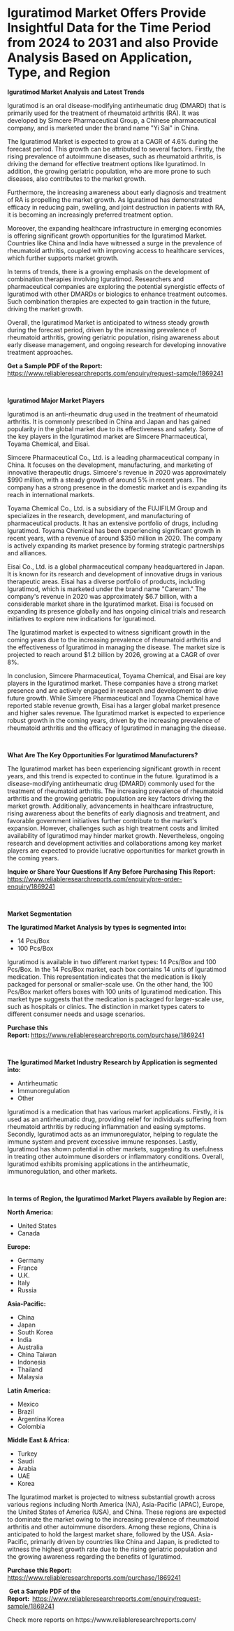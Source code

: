 <p><h1>Iguratimod Market Offers Provide Insightful Data for the Time Period from 2024 to 2031 and also Provide Analysis Based on Application, Type, and Region</h1></p><p><strong>Iguratimod Market Analysis and Latest Trends</strong></p>
<p><p>Iguratimod is an oral disease-modifying antirheumatic drug (DMARD) that is primarily used for the treatment of rheumatoid arthritis (RA). It was developed by Simcere Pharmaceutical Group, a Chinese pharmaceutical company, and is marketed under the brand name "Yi Sai" in China.</p><p>The Iguratimod Market is expected to grow at a CAGR of 4.6% during the forecast period. This growth can be attributed to several factors. Firstly, the rising prevalence of autoimmune diseases, such as rheumatoid arthritis, is driving the demand for effective treatment options like Iguratimod. In addition, the growing geriatric population, who are more prone to such diseases, also contributes to the market growth.</p><p>Furthermore, the increasing awareness about early diagnosis and treatment of RA is propelling the market growth. As Iguratimod has demonstrated efficacy in reducing pain, swelling, and joint destruction in patients with RA, it is becoming an increasingly preferred treatment option.</p><p>Moreover, the expanding healthcare infrastructure in emerging economies is offering significant growth opportunities for the Iguratimod Market. Countries like China and India have witnessed a surge in the prevalence of rheumatoid arthritis, coupled with improving access to healthcare services, which further supports market growth.</p><p>In terms of trends, there is a growing emphasis on the development of combination therapies involving Iguratimod. Researchers and pharmaceutical companies are exploring the potential synergistic effects of Iguratimod with other DMARDs or biologics to enhance treatment outcomes. Such combination therapies are expected to gain traction in the future, driving the market growth.</p><p>Overall, the Iguratimod Market is anticipated to witness steady growth during the forecast period, driven by the increasing prevalence of rheumatoid arthritis, growing geriatric population, rising awareness about early disease management, and ongoing research for developing innovative treatment approaches.</p></p>
<p><strong>Get a Sample PDF of the Report:&nbsp;</strong> <a href="https://www.reliableresearchreports.com/enquiry/request-sample/1869241">https://www.reliableresearchreports.com/enquiry/request-sample/1869241</a></p>
<p>&nbsp;</p>
<p><strong>Iguratimod Major Market Players</strong></p>
<p><p>Iguratimod is an anti-rheumatic drug used in the treatment of rheumatoid arthritis. It is commonly prescribed in China and Japan and has gained popularity in the global market due to its effectiveness and safety. Some of the key players in the Iguratimod market are Simcere Pharmaceutical, Toyama Chemical, and Eisai.</p><p>Simcere Pharmaceutical Co., Ltd. is a leading pharmaceutical company in China. It focuses on the development, manufacturing, and marketing of innovative therapeutic drugs. Simcere's revenue in 2020 was approximately $990 million, with a steady growth of around 5% in recent years. The company has a strong presence in the domestic market and is expanding its reach in international markets.</p><p>Toyama Chemical Co., Ltd. is a subsidiary of the FUJIFILM Group and specializes in the research, development, and manufacturing of pharmaceutical products. It has an extensive portfolio of drugs, including Iguratimod. Toyama Chemical has been experiencing significant growth in recent years, with a revenue of around $350 million in 2020. The company is actively expanding its market presence by forming strategic partnerships and alliances.</p><p>Eisai Co., Ltd. is a global pharmaceutical company headquartered in Japan. It is known for its research and development of innovative drugs in various therapeutic areas. Eisai has a diverse portfolio of products, including Iguratimod, which is marketed under the brand name "Careram." The company's revenue in 2020 was approximately $6.7 billion, with a considerable market share in the Iguratimod market. Eisai is focused on expanding its presence globally and has ongoing clinical trials and research initiatives to explore new indications for Iguratimod.</p><p>The Iguratimod market is expected to witness significant growth in the coming years due to the increasing prevalence of rheumatoid arthritis and the effectiveness of Iguratimod in managing the disease. The market size is projected to reach around $1.2 billion by 2026, growing at a CAGR of over 8%.</p><p>In conclusion, Simcere Pharmaceutical, Toyama Chemical, and Eisai are key players in the Iguratimod market. These companies have a strong market presence and are actively engaged in research and development to drive future growth. While Simcere Pharmaceutical and Toyama Chemical have reported stable revenue growth, Eisai has a larger global market presence and higher sales revenue. The Iguratimod market is expected to experience robust growth in the coming years, driven by the increasing prevalence of rheumatoid arthritis and the efficacy of Iguratimod in managing the disease.</p></p>
<p>&nbsp;</p>
<p><strong>What Are The Key Opportunities For Iguratimod Manufacturers?</strong></p>
<p><p>The Iguratimod market has been experiencing significant growth in recent years, and this trend is expected to continue in the future. Iguratimod is a disease-modifying antirheumatic drug (DMARD) commonly used for the treatment of rheumatoid arthritis. The increasing prevalence of rheumatoid arthritis and the growing geriatric population are key factors driving the market growth. Additionally, advancements in healthcare infrastructure, rising awareness about the benefits of early diagnosis and treatment, and favorable government initiatives further contribute to the market's expansion. However, challenges such as high treatment costs and limited availability of Iguratimod may hinder market growth. Nevertheless, ongoing research and development activities and collaborations among key market players are expected to provide lucrative opportunities for market growth in the coming years.</p></p>
<p><strong>Inquire or Share Your Questions If Any Before Purchasing This Report:</strong> <a href="https://www.reliableresearchreports.com/enquiry/pre-order-enquiry/1869241">https://www.reliableresearchreports.com/enquiry/pre-order-enquiry/1869241</a></p>
<p>&nbsp;</p>
<p><strong>Market Segmentation</strong></p>
<p><strong>The Iguratimod Market Analysis by types is segmented into:</strong></p>
<p><ul><li>14 Pcs/Box</li><li>100 Pcs/Box</li></ul></p>
<p><p>Iguratimod is available in two different market types: 14 Pcs/Box and 100 Pcs/Box. In the 14 Pcs/Box market, each box contains 14 units of Iguratimod medication. This representation indicates that the medication is likely packaged for personal or smaller-scale use. On the other hand, the 100 Pcs/Box market offers boxes with 100 units of Iguratimod medication. This market type suggests that the medication is packaged for larger-scale use, such as hospitals or clinics. The distinction in market types caters to different consumer needs and usage scenarios.</p></p>
<p><strong>Purchase this Report:&nbsp;</strong><a href="https://www.reliableresearchreports.com/purchase/1869241">https://www.reliableresearchreports.com/purchase/1869241</a></p>
<p>&nbsp;</p>
<p><strong>The Iguratimod Market Industry Research by Application is segmented into:</strong></p>
<p><ul><li>Antirheumatic</li><li>Immunoregulation</li><li>Other</li></ul></p>
<p><p>Iguratimod is a medication that has various market applications. Firstly, it is used as an antirheumatic drug, providing relief for individuals suffering from rheumatoid arthritis by reducing inflammation and easing symptoms. Secondly, Iguratimod acts as an immunoregulator, helping to regulate the immune system and prevent excessive immune responses. Lastly, Iguratimod has shown potential in other markets, suggesting its usefulness in treating other autoimmune disorders or inflammatory conditions. Overall, Iguratimod exhibits promising applications in the antirheumatic, immunoregulation, and other markets.</p></p>
<p>&nbsp;</p>
<p><strong>In terms of Region, the Iguratimod Market Players available by Region are:</strong></p>
<p>
    <p> <strong> North America: </strong>
        <ul>
            <li>United States</li>
            <li>Canada</li>
        </ul>
        </p> 
    <p> <strong> Europe: </strong>
        <ul>
            <li>Germany</li>
            <li>France</li>
            <li>U.K.</li>
            <li>Italy</li>
            <li>Russia</li>
        </ul>
        </p> 
    <p> <strong> Asia-Pacific: </strong>
        <ul>
            <li>China</li>
            <li>Japan</li>
            <li>South Korea</li>
            <li>India</li>
            <li>Australia</li>
            <li>China Taiwan</li>
            <li>Indonesia</li>
            <li>Thailand</li>
            <li>Malaysia</li>
        </ul>
        </p> 
    <p> <strong> Latin America: </strong>
        <ul>
            <li>Mexico</li>
            <li>Brazil</li>
            <li>Argentina Korea</li>
            <li>Colombia</li>
        </ul>
        </p> 
    <p> <strong> Middle East & Africa: </strong>
        <ul>
            <li>Turkey</li>
            <li>Saudi</li>
            <li>Arabia</li>
            <li>UAE</li>
            <li>Korea</li>
        </ul>
    </p>
    </p>
<p><p>The Iguratimod market is projected to witness substantial growth across various regions including North America (NA), Asia-Pacific (APAC), Europe, the United States of America (USA), and China. These regions are expected to dominate the market owing to the increasing prevalence of rheumatoid arthritis and other autoimmune disorders. Among these regions, China is anticipated to hold the largest market share, followed by the USA. Asia-Pacific, primarily driven by countries like China and Japan, is predicted to witness the highest growth rate due to the rising geriatric population and the growing awareness regarding the benefits of Iguratimod.</p></p>
<p><strong>Purchase this Report: </strong><a href="https://www.reliableresearchreports.com/purchase/1869241">https://www.reliableresearchreports.com/purchase/1869241</a></p>
<p>&nbsp;<strong>Get a Sample PDF of the Report:&nbsp;&nbsp;</strong><a href="https://www.reliableresearchreports.com/enquiry/request-sample/1869241">https://www.reliableresearchreports.com/enquiry/request-sample/1869241</a></p>
<p><strong></strong></p>
<p>Check more reports on https://www.reliableresearchreports.com/</p>